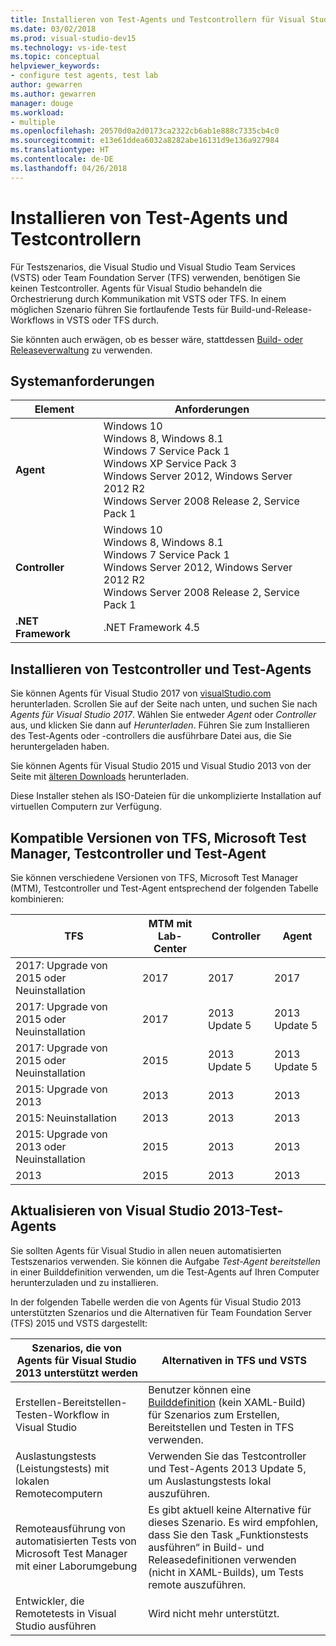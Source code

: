 ```yaml
---
title: Installieren von Test-Agents und Testcontrollern für Visual Studio
ms.date: 03/02/2018
ms.prod: visual-studio-dev15
ms.technology: vs-ide-test
ms.topic: conceptual
helpviewer_keywords:
- configure test agents, test lab
author: gewarren
ms.author: gewarren
manager: douge
ms.workload:
- multiple
ms.openlocfilehash: 20570d0a2d0173ca2322cb6ab1e888c7335cb4c0
ms.sourcegitcommit: e13e61ddea6032a8282abe16131d9e136a927984
ms.translationtype: HT
ms.contentlocale: de-DE
ms.lasthandoff: 04/26/2018
---
```

# <a name="install-test-agents-and-test-controllers"></a>Installieren von Test-Agents und Testcontrollern

Für Testszenarios, die Visual Studio und Visual Studio Team Services (VSTS) oder Team Foundation Server (TFS) verwenden, benötigen Sie keinen Testcontroller. Agents für Visual Studio behandeln die Orchestrierung durch Kommunikation mit VSTS oder TFS. In einem möglichen Szenario führen Sie fortlaufende Tests für Build-und-Release-Workflows in VSTS oder TFS durch.

Sie könnten auch erwägen, ob es besser wäre, stattdessen [Build- oder Releaseverwaltung](use-build-or-rm-instead-of-lab-management.md) zu verwenden.

## <a name="system-requirements"></a>Systemanforderungen

| Element | Anforderungen |
| ---- | ------------ |
| **Agent** | Windows 10<br />Windows 8, Windows 8.1<br />Windows 7 Service Pack 1<br />Windows XP Service Pack 3<br />Windows Server 2012, Windows Server 2012 R2<br />Windows Server 2008 Release 2, Service Pack 1 |
| **Controller** | Windows 10<br />Windows 8, Windows 8.1<br />Windows 7 Service Pack 1<br />Windows Server 2012, Windows Server 2012 R2<br />Windows Server 2008 Release 2, Service Pack 1 |
| **.NET Framework** | .NET Framework 4.5 |

## <a name="install-the-test-controller-and-test-agents"></a>Installieren von Testcontroller und Test-Agents

Sie können Agents für Visual Studio 2017 von [visualStudio.com](https://www.visualstudio.com/downloads/?q=agents) herunterladen. Scrollen Sie auf der Seite nach unten, und suchen Sie nach *Agents für Visual Studio 2017*. Wählen Sie entweder *Agent* oder *Controller* aus, und klicken Sie dann auf *Herunterladen*. Führen Sie zum Installieren des Test-Agents oder -controllers die ausführbare Datei aus, die Sie heruntergeladen haben.

Sie können Agents für Visual Studio 2015 und Visual Studio 2013 von der Seite mit [älteren Downloads](https://www.visualstudio.com/vs/older-downloads/) herunterladen.

Diese Installer stehen als ISO-Dateien für die unkomplizierte Installation auf virtuellen Computern zur Verfügung.

## <a name="compatible-versions-of-tfs-microsoft-test-manager-the-test-controller-and-test-agent"></a>Kompatible Versionen von TFS, Microsoft Test Manager, Testcontroller und Test-Agent

Sie können verschiedene Versionen von TFS, Microsoft Test Manager (MTM), Testcontroller und Test-Agent entsprechend der folgenden Tabelle kombinieren:

| TFS | MTM mit Lab-Center | Controller | Agent |
| --- | -------------------------------------- | ---------- | ----- |
| 2017: Upgrade von 2015 oder Neuinstallation | 2017 | 2017 | 2017 |
| 2017: Upgrade von 2015 oder Neuinstallation | 2017 | 2013 Update 5 | 2013 Update 5 |
| 2017: Upgrade von 2015 oder Neuinstallation | 2015 | 2013 Update 5 | 2013 Update 5 |
| 2015: Upgrade von 2013 | 2013 | 2013 |2013 |
| 2015: Neuinstallation | 2013 | 2013 | 2013 |
| 2015: Upgrade von 2013 oder Neuinstallation | 2015 | 2013 | 2013 |
| 2013 | 2015 | 2013 | 2013 |

## <a name="upgrade-from-visual-studio-2013-test-agents"></a>Aktualisieren von Visual Studio 2013-Test-Agents

Sie sollten Agents für Visual Studio in allen neuen automatisierten Testszenarios verwenden. Sie können die Aufgabe *Test-Agent bereitstellen* in einer Builddefinition verwenden, um die Test-Agents auf Ihren Computer herunterzuladen und zu installieren.

In der folgenden Tabelle werden die von Agents für Visual Studio 2013 unterstützten Szenarios und die Alternativen für Team Foundation Server (TFS) 2015 und VSTS dargestellt:

| Szenarios, die von Agents für Visual Studio 2013 unterstützt werden | Alternativen in TFS und VSTS |
| --- | --- |
| Erstellen-Bereitstellen-Testen-Workflow in Visual Studio | Benutzer können eine [Builddefinition](/vsts/build-release/) (kein XAML-Build) für Szenarios zum Erstellen, Bereitstellen und Testen in TFS verwenden. |
| Auslastungstests (Leistungstests) mit lokalen Remotecomputern | Verwenden Sie das Testcontroller und Test-Agents 2013 Update 5, um Auslastungstests lokal auszuführen. |
| Remoteausführung von automatisierten Tests von Microsoft Test Manager mit einer Laborumgebung | Es gibt aktuell keine Alternative für dieses Szenario. Es wird empfohlen, dass Sie den Task „Funktionstests ausführen“ in Build- und Releasedefinitionen verwenden (nicht in XAML-Builds), um Tests remote auszuführen. |
| Entwickler, die Remotetests in Visual Studio ausführen | Wird nicht mehr unterstützt. |
